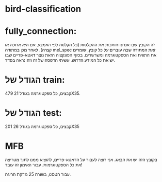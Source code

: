 # bird-classification
# fully_connection:
זה הקובץ שבו אנחנו חותכות את ההקלטות (כל הקלטה לפי האמצע, אם היא ארוכה או קצרה).
לאחר מכן במתודה mel_spec
זאת המתודה שבה עוברים על כל קובץ, שומרים את התווית ואת הספקטוגרמה ומשרשרים.
בסוף הפונקציה הזאת נוצר דאטא-פריים שבו יש את כל המידע הדרוש.
עשיתי הדפסה של זה וזה נראה בסדר.

# הגודל של train:
479 קבצים, כל ספקטוגרמה בגודל 21X35.

# הגודל של test:
201 קבצים, כל ספקטוגרמה בגודל 26X35

# MFB
בקובץ הזה יש את הבאג.
אני רוצה לעבור על הדאטא-פריים, להוציא ממנו לתוך מטריצה את כל הספקטוגרמות.
עבור האימון זה עובד!

עבור הטסט, בשורה 25 נזרקת חריגה.
